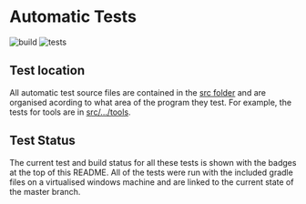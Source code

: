 # Automatic Tests
![build](https://github.com/UmerFakher/ENG1Project/workflows/build/badge.svg)
![tests](https://github.com/UmerFakher/ENG1Project/workflows/tests/badge.svg)
## Test location 
All automatic test source files are contained in the [src folder](https://github.com/UmerFakher/ENG1Project/tree/master/tests/src/com/dragonboatrace) and are organised acording to what area of the program they test. For example, the tests for tools are in [src/.../tools](https://github.com/UmerFakher/ENG1Project/tree/master/tests/src/com/dragonboatrace/tools).
## Test Status
The current test and build status for all these tests is shown with the badges at the top of this README. All of the tests were run with the included gradle files on a virtualised windows machine and are linked to the current state of the master branch. 